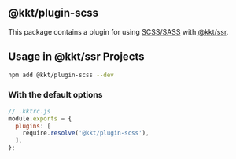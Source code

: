 @kkt/plugin-scss
---

This package contains a plugin for using [SCSS/SASS](https://sass-lang.com/) with [@kkt/ssr](https://github.com/kktjs/ssr).

## Usage in @kkt/ssr Projects

```bash
npm add @kkt/plugin-scss --dev
```

### With the default options

```js
// .kktrc.js
module.exports = {
  plugins: [
    require.resolve('@kkt/plugin-scss'),
  ],
};
```

